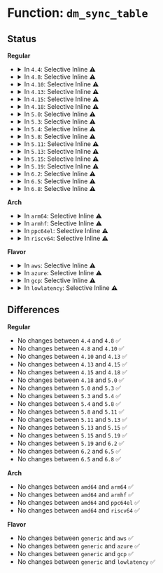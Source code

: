 # Function: <code>dm_sync_table</code>

## Status
<b>Regular</b>
<ul>
<li>
<details>
<summary>In <code>4.4</code>: Selective Inline ⚠️</summary>

```c
void dm_sync_table(struct mapped_device *md);
```

**Collision:** Unique Global

**Inline:** Selective

**Transformation:** False

**Instances:**

```
In drivers/md/dm.c (ffffffff816a1f99)
Location: drivers/md/dm.c:750
Inline: True
Inline callers:
  - drivers/md/dm.c:__dm_destroy
  - drivers/md/dm.c:dm_swap_table
Direct callers:
  - drivers/md/dm-ioctl.c:dm_hash_remove_all
  - drivers/md/dm-ioctl.c:dm_hash_remove_all
  - drivers/md/dm-ioctl.c:table_clear
  - drivers/md/dm-ioctl.c:table_load
  - drivers/md/dm-ioctl.c:dev_suspend
  - drivers/md/dm-ioctl.c:dev_remove
```
**Symbols:**

```
ffffffff816a3140-ffffffff816a3155: dm_sync_table (STB_GLOBAL)
```
</details>
</li>
<li>
<details>
<summary>In <code>4.8</code>: Selective Inline ⚠️</summary>

```c
void dm_sync_table(struct mapped_device *md);
```

**Collision:** Unique Global

**Inline:** Selective

**Transformation:** False

**Instances:**

```
In drivers/md/dm.c (ffffffff8170461a)
Location: drivers/md/dm.c:584
Inline: True
Inline callers:
  - drivers/md/dm.c:dm_swap_table
  - drivers/md/dm.c:__dm_destroy
Direct callers:
  - drivers/md/dm-ioctl.c:table_clear
  - drivers/md/dm-ioctl.c:table_load
  - drivers/md/dm-ioctl.c:dev_suspend
  - drivers/md/dm-ioctl.c:dev_remove
  - drivers/md/dm-ioctl.c:dm_hash_remove_all
  - drivers/md/dm-ioctl.c:dm_hash_remove_all
```
**Symbols:**

```
ffffffff817039b0-ffffffff817039c5: dm_sync_table (STB_GLOBAL)
```
</details>
</li>
<li>
<details>
<summary>In <code>4.10</code>: Selective Inline ⚠️</summary>

```c
void dm_sync_table(struct mapped_device *md);
```

**Collision:** Unique Global

**Inline:** Selective

**Transformation:** False

**Instances:**

```
In drivers/md/dm.c (ffffffff817364f8)
Location: drivers/md/dm.c:584
Inline: True
Inline callers:
  - drivers/md/dm.c:dm_swap_table
  - drivers/md/dm.c:__dm_destroy
Direct callers:
  - drivers/md/dm-ioctl.c:table_clear
  - drivers/md/dm-ioctl.c:table_load
  - drivers/md/dm-ioctl.c:dev_suspend
  - drivers/md/dm-ioctl.c:dev_remove
  - drivers/md/dm-ioctl.c:dm_hash_remove_all
  - drivers/md/dm-ioctl.c:dm_hash_remove_all
```
**Symbols:**

```
ffffffff81735870-ffffffff81735885: dm_sync_table (STB_GLOBAL)
```
</details>
</li>
<li>
<details>
<summary>In <code>4.13</code>: Selective Inline ⚠️</summary>

```c
void dm_sync_table(struct mapped_device *md);
```

**Collision:** Unique Global

**Inline:** Selective

**Transformation:** False

**Instances:**

```
In drivers/md/dm.c (ffffffff8174f8cf)
Location: drivers/md/dm.c:582
Inline: True
Inline callers:
  - drivers/md/dm.c:dm_swap_table
  - drivers/md/dm.c:__dm_destroy
Direct callers:
  - drivers/md/dm-ioctl.c:table_clear
  - drivers/md/dm-ioctl.c:table_load
  - drivers/md/dm-ioctl.c:dev_suspend
  - drivers/md/dm-ioctl.c:dev_remove
  - drivers/md/dm-ioctl.c:dm_hash_remove_all
  - drivers/md/dm-ioctl.c:dm_hash_remove_all
```
**Symbols:**

```
ffffffff8174ec70-ffffffff8174ec85: dm_sync_table (STB_GLOBAL)
```
</details>
</li>
<li>
<details>
<summary>In <code>4.15</code>: Selective Inline ⚠️</summary>

```c
void dm_sync_table(struct mapped_device *md);
```

**Collision:** Unique Global

**Inline:** Selective

**Transformation:** False

**Instances:**

```
In drivers/md/dm.c (ffffffff817c1ace)
Location: drivers/md/dm.c:589
Inline: True
Inline callers:
  - drivers/md/dm.c:dm_swap_table
  - drivers/md/dm.c:__dm_destroy
Direct callers:
  - drivers/md/dm-ioctl.c:table_clear
  - drivers/md/dm-ioctl.c:table_load
  - drivers/md/dm-ioctl.c:dev_suspend
  - drivers/md/dm-ioctl.c:dev_remove
  - drivers/md/dm-ioctl.c:dm_hash_remove_all
  - drivers/md/dm-ioctl.c:dm_hash_remove_all
```
**Symbols:**

```
ffffffff817c0ec0-ffffffff817c0edc: dm_sync_table (STB_GLOBAL)
```
</details>
</li>
<li>
<details>
<summary>In <code>4.18</code>: Selective Inline ⚠️</summary>

```c
void dm_sync_table(struct mapped_device *md);
```

**Collision:** Unique Global

**Inline:** Selective

**Transformation:** False

**Instances:**

```
In drivers/md/dm.c (ffffffff8180a1e6)
Location: drivers/md/dm.c:681
Inline: True
Inline callers:
  - drivers/md/dm.c:dm_swap_table
  - drivers/md/dm.c:__dm_destroy
Direct callers:
  - drivers/md/dm-ioctl.c:table_clear
  - drivers/md/dm-ioctl.c:table_load
  - drivers/md/dm-ioctl.c:dev_suspend
  - drivers/md/dm-ioctl.c:dev_remove
  - drivers/md/dm-ioctl.c:dm_hash_remove_all
  - drivers/md/dm-ioctl.c:dm_hash_remove_all
```
**Symbols:**

```
ffffffff818095e0-ffffffff818095fc: dm_sync_table (STB_GLOBAL)
```
</details>
</li>
<li>
<details>
<summary>In <code>5.0</code>: Selective Inline ⚠️</summary>

```c
void dm_sync_table(struct mapped_device *md);
```

**Collision:** Unique Global

**Inline:** Selective

**Transformation:** False

**Instances:**

```
In drivers/md/dm.c (ffffffff818361e6)
Location: drivers/md/dm.c:736
Inline: True
Inline callers:
  - drivers/md/dm.c:dm_swap_table
  - drivers/md/dm.c:__dm_destroy
Direct callers:
  - drivers/md/dm-ioctl.c:table_clear
  - drivers/md/dm-ioctl.c:table_load
  - drivers/md/dm-ioctl.c:dev_suspend
  - drivers/md/dm-ioctl.c:dev_remove
  - drivers/md/dm-ioctl.c:dm_hash_remove_all
  - drivers/md/dm-ioctl.c:dm_hash_remove_all
```
**Symbols:**

```
ffffffff818356f0-ffffffff8183570c: dm_sync_table (STB_GLOBAL)
```
</details>
</li>
<li>
<details>
<summary>In <code>5.3</code>: Selective Inline ⚠️</summary>

```c
void dm_sync_table(struct mapped_device *md);
```

**Collision:** Unique Global

**Inline:** Selective

**Transformation:** False

**Instances:**

```
In drivers/md/dm.c (ffffffff81878e18)
Location: drivers/md/dm.c:716
Inline: True
Inline callers:
  - drivers/md/dm.c:dm_swap_table
  - drivers/md/dm.c:__dm_destroy
Direct callers:
  - drivers/md/dm-ioctl.c:table_clear
  - drivers/md/dm-ioctl.c:table_load
  - drivers/md/dm-ioctl.c:dev_suspend
  - drivers/md/dm-ioctl.c:dev_remove
  - drivers/md/dm-ioctl.c:dm_hash_remove_all
  - drivers/md/dm-ioctl.c:dm_hash_remove_all
```
**Symbols:**

```
ffffffff81878560-ffffffff8187857c: dm_sync_table (STB_GLOBAL)
```
</details>
</li>
<li>
<details>
<summary>In <code>5.4</code>: Selective Inline ⚠️</summary>

```c
void dm_sync_table(struct mapped_device *md);
```

**Collision:** Unique Global

**Inline:** Selective

**Transformation:** False

**Instances:**

```
In drivers/md/dm.c (ffffffff818aac58)
Location: drivers/md/dm.c:716
Inline: True
Inline callers:
  - drivers/md/dm.c:dm_swap_table
  - drivers/md/dm.c:__dm_destroy
Direct callers:
  - drivers/md/dm-ioctl.c:table_clear
  - drivers/md/dm-ioctl.c:table_load
  - drivers/md/dm-ioctl.c:dev_suspend
  - drivers/md/dm-ioctl.c:dev_remove
  - drivers/md/dm-ioctl.c:dm_hash_remove_all
  - drivers/md/dm-ioctl.c:dm_hash_remove_all
```
**Symbols:**

```
ffffffff818aa3a0-ffffffff818aa3bc: dm_sync_table (STB_GLOBAL)
```
</details>
</li>
<li>
<details>
<summary>In <code>5.8</code>: Selective Inline ⚠️</summary>

```c
void dm_sync_table(struct mapped_device *md);
```

**Collision:** Unique Global

**Inline:** Selective

**Transformation:** False

**Instances:**

```
In drivers/md/dm.c (ffffffff81979dfb)
Location: drivers/md/dm.c:729
Inline: True
Inline callers:
  - drivers/md/dm.c:__dm_destroy
  - drivers/md/dm.c:__bind
Direct callers:
  - drivers/md/dm-ioctl.c:table_clear
  - drivers/md/dm-ioctl.c:table_load
  - drivers/md/dm-ioctl.c:do_resume
  - drivers/md/dm-ioctl.c:dev_remove
  - drivers/md/dm-ioctl.c:dm_hash_remove_all
  - drivers/md/dm-ioctl.c:dm_hash_remove_all
```
**Symbols:**

```
ffffffff8197a810-ffffffff8197a82c: dm_sync_table (STB_GLOBAL)
```
</details>
</li>
<li>
<details>
<summary>In <code>5.11</code>: Selective Inline ⚠️</summary>

```c
void dm_sync_table(struct mapped_device *md);
```

**Collision:** Unique Global

**Inline:** Selective

**Transformation:** False

**Instances:**

```
In drivers/md/dm.c (ffffffff8197e70b)
Location: drivers/md/dm.c:725
Inline: True
Inline callers:
  - drivers/md/dm.c:__dm_destroy
  - drivers/md/dm.c:__bind
Direct callers:
  - drivers/md/dm-ioctl.c:table_clear
  - drivers/md/dm-ioctl.c:table_load
  - drivers/md/dm-ioctl.c:do_resume
  - drivers/md/dm-ioctl.c:dev_remove
  - drivers/md/dm-ioctl.c:dm_hash_remove_all
  - drivers/md/dm-ioctl.c:dm_hash_remove_all
```
**Symbols:**

```
ffffffff8197f050-ffffffff8197f06c: dm_sync_table (STB_GLOBAL)
```
</details>
</li>
<li>
<details>
<summary>In <code>5.13</code>: Selective Inline ⚠️</summary>

```c
void dm_sync_table(struct mapped_device *md);
```

**Collision:** Unique Global

**Inline:** Selective

**Transformation:** False

**Instances:**

```
In drivers/md/dm.c (ffffffff8196255b)
Location: drivers/md/dm.c:730
Inline: True
Inline callers:
  - drivers/md/dm.c:__dm_destroy
  - drivers/md/dm.c:__bind
Direct callers:
  - drivers/md/dm-ioctl.c:table_clear
  - drivers/md/dm-ioctl.c:table_load
  - drivers/md/dm-ioctl.c:do_resume
  - drivers/md/dm-ioctl.c:dev_remove
  - drivers/md/dm-ioctl.c:dm_hash_remove_all
  - drivers/md/dm-ioctl.c:dm_hash_remove_all
```
**Symbols:**

```
ffffffff81962ea0-ffffffff81962ebc: dm_sync_table (STB_GLOBAL)
```
</details>
</li>
<li>
<details>
<summary>In <code>5.15</code>: Selective Inline ⚠️</summary>

```c
void dm_sync_table(struct mapped_device *md);
```

**Collision:** Unique Global

**Inline:** Selective

**Transformation:** False

**Instances:**

```
In drivers/md/dm.c (ffffffff81a0970e)
Location: drivers/md/dm.c:610
Inline: True
Inline callers:
  - drivers/md/dm.c:__dm_destroy
  - drivers/md/dm.c:__bind
Direct callers:
  - drivers/md/dm-ioctl.c:table_clear
  - drivers/md/dm-ioctl.c:table_load
  - drivers/md/dm-ioctl.c:do_resume
  - drivers/md/dm-ioctl.c:dev_remove
  - drivers/md/dm-ioctl.c:dm_hash_remove_all
  - drivers/md/dm-ioctl.c:dm_hash_remove_all
```
**Symbols:**

```
ffffffff81a09ed0-ffffffff81a09eec: dm_sync_table (STB_GLOBAL)
```
</details>
</li>
<li>
<details>
<summary>In <code>5.19</code>: Selective Inline ⚠️</summary>

```c
void dm_sync_table(struct mapped_device *md);
```

**Collision:** Unique Global

**Inline:** Selective

**Transformation:** False

**Instances:**

```
In drivers/md/dm.c (ffffffff81b71784)
Location: drivers/md/dm.c:696
Inline: True
Inline callers:
  - drivers/md/dm.c:__dm_destroy
  - drivers/md/dm.c:__bind
Direct callers:
  - drivers/md/dm-ioctl.c:table_clear
  - drivers/md/dm-ioctl.c:table_load
  - drivers/md/dm-ioctl.c:do_resume
  - drivers/md/dm-ioctl.c:dev_remove
  - drivers/md/dm-ioctl.c:dm_hash_remove_all
```
**Symbols:**

```
ffffffff81b73370-ffffffff81b73392: dm_sync_table (STB_GLOBAL)
```
</details>
</li>
<li>
<details>
<summary>In <code>6.2</code>: Selective Inline ⚠️</summary>

```c
void dm_sync_table(struct mapped_device *md);
```

**Collision:** Unique Global

**Inline:** Selective

**Transformation:** False

**Instances:**

```
In drivers/md/dm.c (ffffffff81d0e5d4)
Location: drivers/md/dm.c:690
Inline: True
Inline callers:
  - drivers/md/dm.c:__dm_destroy
  - drivers/md/dm.c:__bind
Direct callers:
  - drivers/md/dm-ioctl.c:table_clear
  - drivers/md/dm-ioctl.c:table_load
  - drivers/md/dm-ioctl.c:do_resume
  - drivers/md/dm-ioctl.c:dev_remove
  - drivers/md/dm-ioctl.c:dm_hash_remove_all
```
**Symbols:**

```
ffffffff81d0fec0-ffffffff81d0fee2: dm_sync_table (STB_GLOBAL)
```
</details>
</li>
<li>
<details>
<summary>In <code>6.5</code>: Selective Inline ⚠️</summary>

```c
void dm_sync_table(struct mapped_device *md);
```

**Collision:** Unique Global

**Inline:** Selective

**Transformation:** False

**Instances:**

```
In drivers/md/dm.c (ffffffff81d77bde)
Location: drivers/md/dm.c:697
Inline: True
Inline callers:
  - drivers/md/dm.c:__dm_destroy
  - drivers/md/dm.c:__bind
Direct callers:
  - drivers/md/dm-ioctl.c:table_clear
  - drivers/md/dm-ioctl.c:table_load
  - drivers/md/dm-ioctl.c:do_resume
  - drivers/md/dm-ioctl.c:dev_remove
  - drivers/md/dm-ioctl.c:dm_hash_remove_all
```
**Symbols:**

```
ffffffff81d79340-ffffffff81d79362: dm_sync_table (STB_GLOBAL)
```
</details>
</li>
<li>
<details>
<summary>In <code>6.8</code>: Selective Inline ⚠️</summary>

```c
void dm_sync_table(struct mapped_device *md);
```

**Collision:** Unique Global

**Inline:** Selective

**Transformation:** False

**Instances:**

```
In drivers/md/dm.c (ffffffff81e2ee0e)
Location: drivers/md/dm.c:699
Inline: True
Inline callers:
  - drivers/md/dm.c:__dm_destroy
  - drivers/md/dm.c:__bind
Direct callers:
  - drivers/md/dm-ioctl.c:table_clear
  - drivers/md/dm-ioctl.c:table_load
  - drivers/md/dm-ioctl.c:do_resume
  - drivers/md/dm-ioctl.c:dev_remove
  - drivers/md/dm-ioctl.c:dm_hash_remove_all
```
**Symbols:**

```
ffffffff81e304b0-ffffffff81e304d2: dm_sync_table (STB_GLOBAL)
```
</details>
</li>
</ul>
<b>Arch</b>
<ul>
<li>
<details>
<summary>In <code>arm64</code>: Selective Inline ⚠️</summary>

```c
void dm_sync_table(struct mapped_device *md);
```

**Collision:** Unique Global

**Inline:** Selective

**Transformation:** False

**Instances:**

```
In drivers/md/dm.c (ffff800010b00d6c)
Location: drivers/md/dm.c:716
Inline: True
Inline callers:
  - drivers/md/dm.c:dm_swap_table
  - drivers/md/dm.c:__dm_destroy
Direct callers:
  - drivers/md/dm-ioctl.c:table_clear
  - drivers/md/dm-ioctl.c:table_load
  - drivers/md/dm-ioctl.c:dev_suspend
  - drivers/md/dm-ioctl.c:dev_remove
  - drivers/md/dm-ioctl.c:dm_hash_remove_all
  - drivers/md/dm-ioctl.c:dm_hash_remove_all
```
**Symbols:**

```
ffff800010b002a8-ffff800010b002d8: dm_sync_table (STB_GLOBAL)
```
</details>
</li>
<li>
<details>
<summary>In <code>armhf</code>: Selective Inline ⚠️</summary>

```c
void dm_sync_table(struct mapped_device *md);
```

**Collision:** Unique Global

**Inline:** Selective

**Transformation:** False

**Instances:**

```
In drivers/md/dm.c (c0be0690)
Location: drivers/md/dm.c:716
Inline: True
Inline callers:
  - drivers/md/dm.c:dm_swap_table
  - drivers/md/dm.c:__dm_destroy
Direct callers:
  - drivers/md/dm-ioctl.c:table_clear
  - drivers/md/dm-ioctl.c:table_load
  - drivers/md/dm-ioctl.c:dev_suspend
  - drivers/md/dm-ioctl.c:dev_remove
  - drivers/md/dm-ioctl.c:dm_hash_remove_all
  - drivers/md/dm-ioctl.c:dm_hash_remove_all
```
**Symbols:**

```
c0bdfd08-c0bdfd2c: dm_sync_table (STB_GLOBAL)
```
</details>
</li>
<li>
<details>
<summary>In <code>ppc64el</code>: Selective Inline ⚠️</summary>

```c
void dm_sync_table(struct mapped_device *md);
```

**Collision:** Unique Global

**Inline:** Selective

**Transformation:** False

**Instances:**

```
In drivers/md/dm.c (c000000000beff8c)
Location: drivers/md/dm.c:716
Inline: True
Inline callers:
  - drivers/md/dm.c:dm_swap_table
  - drivers/md/dm.c:__dm_destroy
Direct callers:
  - drivers/md/dm-ioctl.c:table_clear
  - drivers/md/dm-ioctl.c:table_load
  - drivers/md/dm-ioctl.c:dev_suspend
  - drivers/md/dm-ioctl.c:dev_remove
  - drivers/md/dm-ioctl.c:dm_hash_remove_all
  - drivers/md/dm-ioctl.c:dm_hash_remove_all
```
**Symbols:**

```
c000000000bef6a0-c000000000bef6e0: dm_sync_table (STB_GLOBAL)
```
</details>
</li>
<li>
<details>
<summary>In <code>riscv64</code>: Selective Inline ⚠️</summary>

```c
void dm_sync_table(struct mapped_device *md);
```

**Collision:** Unique Global

**Inline:** Selective

**Transformation:** False

**Instances:**

```
In drivers/md/dm.c (ffffffe0006f0edc)
Location: drivers/md/dm.c:716
Inline: True
Inline callers:
  - drivers/md/dm.c:dm_swap_table
  - drivers/md/dm.c:__dm_destroy
Direct callers:
  - drivers/md/dm-ioctl.c:table_clear
  - drivers/md/dm-ioctl.c:table_load
  - drivers/md/dm-ioctl.c:dev_suspend
  - drivers/md/dm-ioctl.c:dev_remove
  - drivers/md/dm-ioctl.c:dm_hash_remove_all
  - drivers/md/dm-ioctl.c:dm_hash_remove_all
```
**Symbols:**

```
ffffffe0006f0812-ffffffe0006f0846: dm_sync_table (STB_GLOBAL)
```
</details>
</li>
</ul>
<b>Flavor</b>
<ul>
<li>
<details>
<summary>In <code>aws</code>: Selective Inline ⚠️</summary>

```c
void dm_sync_table(struct mapped_device *md);
```

**Collision:** Unique Global

**Inline:** Selective

**Transformation:** False

**Instances:**

```
In drivers/md/dm.c (ffffffff81850ad8)
Location: drivers/md/dm.c:716
Inline: True
Inline callers:
  - drivers/md/dm.c:dm_swap_table
  - drivers/md/dm.c:__dm_destroy
Direct callers:
  - drivers/md/dm-ioctl.c:table_clear
  - drivers/md/dm-ioctl.c:table_load
  - drivers/md/dm-ioctl.c:dev_suspend
  - drivers/md/dm-ioctl.c:dev_remove
  - drivers/md/dm-ioctl.c:dm_hash_remove_all
  - drivers/md/dm-ioctl.c:dm_hash_remove_all
```
**Symbols:**

```
ffffffff81850220-ffffffff8185023c: dm_sync_table (STB_GLOBAL)
```
</details>
</li>
<li>
<details>
<summary>In <code>azure</code>: Selective Inline ⚠️</summary>

```c
void dm_sync_table(struct mapped_device *md);
```

**Collision:** Unique Global

**Inline:** Selective

**Transformation:** False

**Instances:**

```
In drivers/md/dm.c (ffffffff818180e8)
Location: drivers/md/dm.c:716
Inline: True
Inline callers:
  - drivers/md/dm.c:dm_swap_table
  - drivers/md/dm.c:__dm_destroy
Direct callers:
  - drivers/md/dm-ioctl.c:table_clear
  - drivers/md/dm-ioctl.c:table_load
  - drivers/md/dm-ioctl.c:dev_suspend
  - drivers/md/dm-ioctl.c:dev_remove
  - drivers/md/dm-ioctl.c:dm_hash_remove_all
  - drivers/md/dm-ioctl.c:dm_hash_remove_all
```
**Symbols:**

```
ffffffff81817830-ffffffff8181784c: dm_sync_table (STB_GLOBAL)
```
</details>
</li>
<li>
<details>
<summary>In <code>gcp</code>: Selective Inline ⚠️</summary>

```c
void dm_sync_table(struct mapped_device *md);
```

**Collision:** Unique Global

**Inline:** Selective

**Transformation:** False

**Instances:**

```
In drivers/md/dm.c (ffffffff818a0108)
Location: drivers/md/dm.c:716
Inline: True
Inline callers:
  - drivers/md/dm.c:dm_swap_table
  - drivers/md/dm.c:__dm_destroy
Direct callers:
  - drivers/md/dm-ioctl.c:table_clear
  - drivers/md/dm-ioctl.c:table_load
  - drivers/md/dm-ioctl.c:dev_suspend
  - drivers/md/dm-ioctl.c:dev_remove
  - drivers/md/dm-ioctl.c:dm_hash_remove_all
  - drivers/md/dm-ioctl.c:dm_hash_remove_all
```
**Symbols:**

```
ffffffff8189f850-ffffffff8189f86c: dm_sync_table (STB_GLOBAL)
```
</details>
</li>
<li>
<details>
<summary>In <code>lowlatency</code>: Selective Inline ⚠️</summary>

```c
void dm_sync_table(struct mapped_device *md);
```

**Collision:** Unique Global

**Inline:** Selective

**Transformation:** False

**Instances:**

```
In drivers/md/dm.c (ffffffff818bc376)
Location: drivers/md/dm.c:716
Inline: True
Inline callers:
  - drivers/md/dm.c:dm_swap_table
  - drivers/md/dm.c:__dm_destroy
Direct callers:
  - drivers/md/dm-ioctl.c:table_clear
  - drivers/md/dm-ioctl.c:table_load
  - drivers/md/dm-ioctl.c:dev_suspend
  - drivers/md/dm-ioctl.c:dev_remove
  - drivers/md/dm-ioctl.c:dm_hash_remove_all
  - drivers/md/dm-ioctl.c:dm_hash_remove_all
```
**Symbols:**

```
ffffffff818bbab0-ffffffff818bbacc: dm_sync_table (STB_GLOBAL)
```
</details>
</li>
</ul>

## Differences
<b>Regular</b>
<ul>
<li>
No changes between <code>4.4</code> and <code>4.8</code> ✅
</li>
<li>
No changes between <code>4.8</code> and <code>4.10</code> ✅
</li>
<li>
No changes between <code>4.10</code> and <code>4.13</code> ✅
</li>
<li>
No changes between <code>4.13</code> and <code>4.15</code> ✅
</li>
<li>
No changes between <code>4.15</code> and <code>4.18</code> ✅
</li>
<li>
No changes between <code>4.18</code> and <code>5.0</code> ✅
</li>
<li>
No changes between <code>5.0</code> and <code>5.3</code> ✅
</li>
<li>
No changes between <code>5.3</code> and <code>5.4</code> ✅
</li>
<li>
No changes between <code>5.4</code> and <code>5.8</code> ✅
</li>
<li>
No changes between <code>5.8</code> and <code>5.11</code> ✅
</li>
<li>
No changes between <code>5.11</code> and <code>5.13</code> ✅
</li>
<li>
No changes between <code>5.13</code> and <code>5.15</code> ✅
</li>
<li>
No changes between <code>5.15</code> and <code>5.19</code> ✅
</li>
<li>
No changes between <code>5.19</code> and <code>6.2</code> ✅
</li>
<li>
No changes between <code>6.2</code> and <code>6.5</code> ✅
</li>
<li>
No changes between <code>6.5</code> and <code>6.8</code> ✅
</li>
</ul>
<b>Arch</b>
<ul>
<li>
No changes between <code>amd64</code> and <code>arm64</code> ✅
</li>
<li>
No changes between <code>amd64</code> and <code>armhf</code> ✅
</li>
<li>
No changes between <code>amd64</code> and <code>ppc64el</code> ✅
</li>
<li>
No changes between <code>amd64</code> and <code>riscv64</code> ✅
</li>
</ul>
<b>Flavor</b>
<ul>
<li>
No changes between <code>generic</code> and <code>aws</code> ✅
</li>
<li>
No changes between <code>generic</code> and <code>azure</code> ✅
</li>
<li>
No changes between <code>generic</code> and <code>gcp</code> ✅
</li>
<li>
No changes between <code>generic</code> and <code>lowlatency</code> ✅
</li>
</ul>
